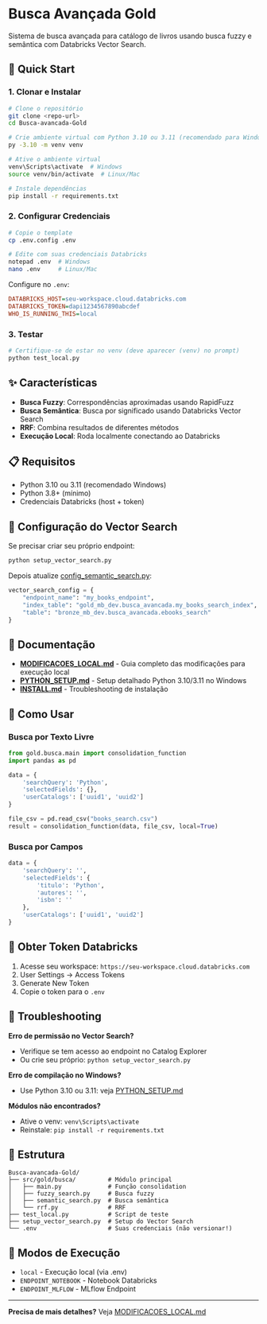 # Busca Avançada Gold

Sistema de busca avançada para catálogo de livros usando busca fuzzy e semântica com Databricks Vector Search.

## 🚀 Quick Start

### 1. Clonar e Instalar

```bash
# Clone o repositório
git clone <repo-url>
cd Busca-avancada-Gold

# Crie ambiente virtual com Python 3.10 ou 3.11 (recomendado para Windows)
py -3.10 -m venv venv

# Ative o ambiente virtual
venv\Scripts\activate  # Windows
source venv/bin/activate  # Linux/Mac

# Instale dependências
pip install -r requirements.txt
```

### 2. Configurar Credenciais

```bash
# Copie o template
cp .env.config .env

# Edite com suas credenciais Databricks
notepad .env  # Windows
nano .env     # Linux/Mac
```

Configure no `.env`:
```ini
DATABRICKS_HOST=seu-workspace.cloud.databricks.com
DATABRICKS_TOKEN=dapi1234567890abcdef
WHO_IS_RUNNING_THIS=local
```

### 3. Testar

```bash
# Certifique-se de estar no venv (deve aparecer (venv) no prompt)
python test_local.py
```

## ✨ Características

- **Busca Fuzzy**: Correspondências aproximadas usando RapidFuzz
- **Busca Semântica**: Busca por significado usando Databricks Vector Search
- **RRF**: Combina resultados de diferentes métodos
- **Execução Local**: Roda localmente conectando ao Databricks

## 📋 Requisitos

- Python 3.10 ou 3.11 (recomendado Windows)
- Python 3.8+ (mínimo)
- Credenciais Databricks (host + token)

## 🔧 Configuração do Vector Search

Se precisar criar seu próprio endpoint:

```bash
python setup_vector_search.py
```

Depois atualize [config_semantic_search.py](src/gold/busca/config_semantic_search.py):
```python
vector_search_config = {
    "endpoint_name": "my_books_endpoint",
    "index_table": "gold_mb_dev.busca_avancada.my_books_search_index",
    "table": "bronze_mb_dev.busca_avancada.ebooks_search"
}
```

## 📖 Documentação

- **[MODIFICACOES_LOCAL.md](MODIFICACOES_LOCAL.md)** - Guia completo das modificações para execução local
- **[PYTHON_SETUP.md](PYTHON_SETUP.md)** - Setup detalhado Python 3.10/3.11 no Windows
- **[INSTALL.md](INSTALL.md)** - Troubleshooting de instalação

## 🎯 Como Usar

### Busca por Texto Livre

```python
from gold.busca.main import consolidation_function
import pandas as pd

data = {
    'searchQuery': 'Python',
    'selectedFields': {},
    'userCatalogs': ['uuid1', 'uuid2']
}

file_csv = pd.read_csv("books_search.csv")
result = consolidation_function(data, file_csv, local=True)
```

### Busca por Campos

```python
data = {
    'searchQuery': '',
    'selectedFields': {
        'titulo': 'Python',
        'autores': '',
        'isbn': ''
    },
    'userCatalogs': ['uuid1', 'uuid2']
}
```

## 🔑 Obter Token Databricks

1. Acesse seu workspace: `https://seu-workspace.cloud.databricks.com`
2. User Settings → Access Tokens
3. Generate New Token
4. Copie o token para o `.env`

## 🐛 Troubleshooting

**Erro de permissão no Vector Search?**
- Verifique se tem acesso ao endpoint no Catalog Explorer
- Ou crie seu próprio: `python setup_vector_search.py`

**Erro de compilação no Windows?**
- Use Python 3.10 ou 3.11: veja [PYTHON_SETUP.md](PYTHON_SETUP.md)

**Módulos não encontrados?**
- Ative o venv: `venv\Scripts\activate`
- Reinstale: `pip install -r requirements.txt`

## 📁 Estrutura

```
Busca-avancada-Gold/
├── src/gold/busca/         # Módulo principal
│   ├── main.py             # Função consolidation
│   ├── fuzzy_search.py     # Busca fuzzy
│   ├── semantic_search.py  # Busca semântica
│   └── rrf.py              # RRF
├── test_local.py           # Script de teste
├── setup_vector_search.py  # Setup do Vector Search
└── .env                    # Suas credenciais (não versionar!)
```

## 🔄 Modos de Execução

- `local` - Execução local (via .env)
- `ENDPOINT_NOTEBOOK` - Notebook Databricks
- `ENDPOINT_MLFLOW` - MLflow Endpoint

---

**Precisa de mais detalhes?** Veja [MODIFICACOES_LOCAL.md](MODIFICACOES_LOCAL.md)
